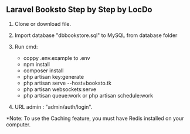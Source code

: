 ##  Laravel Booksto Step by Step by LocDo
1. Clone or download file.
2. Import database "dbbookstore.sql" to MySQL from database folder
3. Run cmd: 
   - coppy .env.example to .env
   - npm install 
   - composer install 
   - php artisan key:generate
   - php artisan serve --host=booksto.tk
   - php artisan websockets:serve 
   - php artisan queue:work or php artisan schedule:work

4. URL admin : "admin/auth/login".

*Note: To use the Caching feature, you must have Redis installed on your computer.